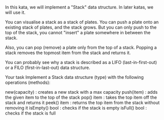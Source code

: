 In this kata, we will implement a "Stack" data structure. In later katas, we will use it.

You can visualise a stack as a stack of plates. You can push a plate onto an existing stack of plates, and the stack grows. But you can only push to the top of the stack, you cannot "insert" a plate somewhere in between the stack.

Also, you can pop (remove) a plate only from the top of a stack. Popping a stack removes the topmost item from the stack and returns it.

You can probably see why a stack is described as a LIFO (last-in-first-out) or a FILO (first-in-last-out) data structure.

Your task
Implement a Stack data structure (type) with the following operations (methods):

new(capacity) : creates a new stack with a max capacity
push(item) : adds the given item to the top of the stack
pop() item : takes the top item off the stack and returns it
peek() item : returns the top item from the stack without removing it
isEmpty() bool : checks if the stack is empty
isFull() bool : checks if the stack is full